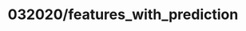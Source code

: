 ---  
schema: schema::032020/features_with_prediction  
title: 032020/features_with_prediction  
organization: Sample Department  
notes: Used in 1 lineage(s)  
resources:  
  - name: 032020/features_with_prediction 
    url: file:/Users/kensu/Customers/Kensu/LoanApproval/PROD/masterdata/prod/032020/features_with_prediction 
    format : Parquet  
license: None  
category:
  - Education  
maintainer: User  
maintainer_email: UserMail  
---